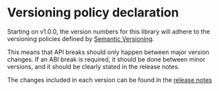 Versioning policy declaration
=============================

Starting on v1.0.0, the version numbers for this library will adhere to the versioning policies defined by [Semantic Versioning](https://semver.org/).

This means that API breaks should only happen between major version changes.
If an ABI break is required, it should be done between minor versions, and it should be clearly stated in the release notes.

The changes included in each version can be found in the [release notes](https://github.com/eProsima/Micro-CDR/releases)
